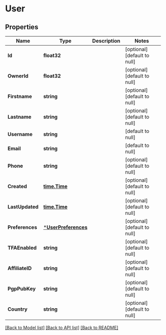 # User

## Properties
Name | Type | Description | Notes
------------ | ------------- | ------------- | -------------
**Id** | **float32** |  | [optional] [default to null]
**OwnerId** | **float32** |  | [optional] [default to null]
**Firstname** | **string** |  | [optional] [default to null]
**Lastname** | **string** |  | [optional] [default to null]
**Username** | **string** |  | [default to null]
**Email** | **string** |  | [default to null]
**Phone** | **string** |  | [optional] [default to null]
**Created** | [**time.Time**](time.Time.md) |  | [optional] [default to null]
**LastUpdated** | [**time.Time**](time.Time.md) |  | [optional] [default to null]
**Preferences** | [***UserPreferences**](UserPreferences.md) |  | [optional] [default to null]
**TFAEnabled** | **string** |  | [optional] [default to null]
**AffiliateID** | **string** |  | [optional] [default to null]
**PgpPubKey** | **string** |  | [optional] [default to null]
**Country** | **string** |  | [optional] [default to null]

[[Back to Model list]](../README.md#documentation-for-models) [[Back to API list]](../README.md#documentation-for-api-endpoints) [[Back to README]](../README.md)


